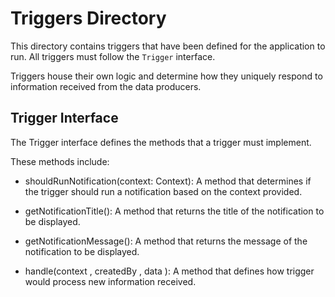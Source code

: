 

# Triggers Directory


This directory contains triggers that have been defined for the application to run. 
All triggers must follow the `Trigger` interface. 

Triggers house their own logic and determine how they uniquely respond to information 
received from the data producers.

## Trigger Interface

The Trigger interface defines the methods that a trigger must implement. 

These methods include:

- shouldRunNotification(context: Context): A method that determines if the trigger 
  should run a notification based on the context provided.

- getNotificationTitle(): A method that returns the title of the notification to be displayed.

- getNotificationMessage(): A method that returns the message of the notification to be displayed.

- handle(context , createdBy , data ): A method that defines how trigger would process 
  new information received.


